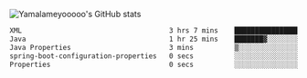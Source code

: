 ![Yamalameyooooo's GitHub stats](https://github-readme-stats.vercel.app/api?username=yamalameyooooo&theme=transparent&show_icons=true\&show=reviews,discussions_started,discussions_answered,prs_merged,prs_merged_percentage)

<!--START_SECTION:waka-->

```txt
XML                                    3 hrs 7 mins    ████████████████▓░░░░░░░░   67.15 %
Java                                   1 hr 25 mins    ███████▓░░░░░░░░░░░░░░░░░   30.53 %
Java Properties                        3 mins          ▒░░░░░░░░░░░░░░░░░░░░░░░░   01.37 %
spring-boot-configuration-properties   0 secs          ░░░░░░░░░░░░░░░░░░░░░░░░░   00.35 %
Properties                             0 secs          ░░░░░░░░░░░░░░░░░░░░░░░░░   00.24 %
```

<!--END_SECTION:waka-->
